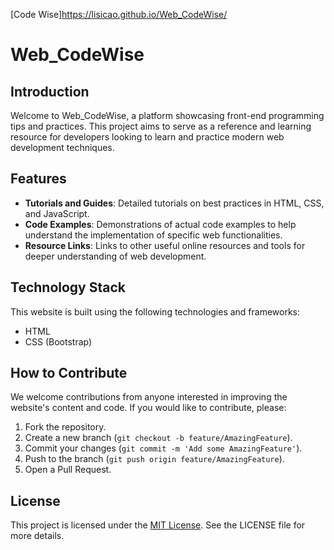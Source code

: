 [Code Wise]https://lisicao.github.io/Web_CodeWise/

# Web_CodeWise

## Introduction

Welcome to Web_CodeWise, a platform showcasing front-end programming tips and practices. This project aims to serve as a reference and learning resource for developers looking to learn and practice modern web development techniques.

## Features

- **Tutorials and Guides**: Detailed tutorials on best practices in HTML, CSS, and JavaScript.
- **Code Examples**: Demonstrations of actual code examples to help understand the implementation of specific web functionalities.
- **Resource Links**: Links to other useful online resources and tools for deeper understanding of web development.

## Technology Stack

This website is built using the following technologies and frameworks:
- HTML
- CSS (Bootstrap)

## How to Contribute

We welcome contributions from anyone interested in improving the website's content and code. If you would like to contribute, please:
1. Fork the repository.
2. Create a new branch (`git checkout -b feature/AmazingFeature`).
3. Commit your changes (`git commit -m 'Add some AmazingFeature'`).
4. Push to the branch (`git push origin feature/AmazingFeature`).
5. Open a Pull Request.

## License

This project is licensed under the [MIT License](LICENSE). See the LICENSE file for more details.
